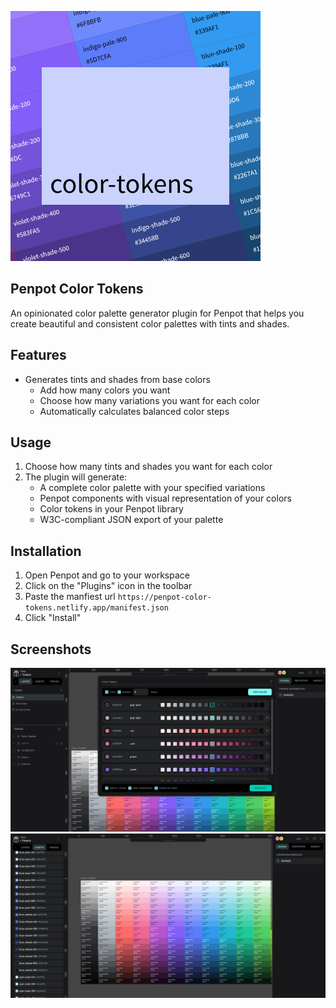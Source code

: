 ![Penpot Color Tokens](https://raw.githubusercontent.com/vicentelyrio/penpot-color-tokens/refs/heads/main/public/icon.png)

## Penpot Color Tokens
An opinionated color palette generator plugin for Penpot that helps you create beautiful and consistent color palettes with tints and shades.

## Features

- Generates tints and shades from base colors
  - Add how many colors you want
  - Choose how many variations you want for each color
  - Automatically calculates balanced color steps

## Usage

1. Choose how many tints and shades you want for each color
2. The plugin will generate:
   - A complete color palette with your specified variations
   - Penpot components with visual representation of your colors
   - Color tokens in your Penpot library
   - W3C-compliant JSON export of your palette

## Installation

1. Open Penpot and go to your workspace
2. Click on the "Plugins" icon in the toolbar
3. Paste the manfiest url `https://penpot-color-tokens.netlify.app/manifest.json`
4. Click "Install"

## Screenshots
![Penpot Color Tokens](https://raw.githubusercontent.com/vicentelyrio/penpot-color-tokens/refs/heads/main/public/image-01.png)
![Penpot Color Tokens](https://raw.githubusercontent.com/vicentelyrio/penpot-color-tokens/refs/heads/main/public/image-02.png)
